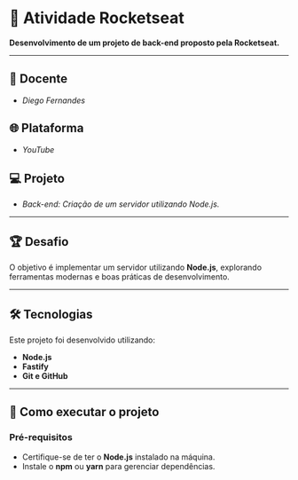 # 🚀 **Atividade Rocketseat**  
**Desenvolvimento de um projeto de back-end proposto pela Rocketseat.**

---

## 📝 **Docente**  
- *Diego Fernandes*

## 🌐 **Plataforma**  
- *YouTube*

## 💻 **Projeto**  
- *Back-end: Criação de um servidor utilizando Node.js.*

---

## 🏆 **Desafio**  
O objetivo é implementar um servidor utilizando **Node.js**, explorando ferramentas modernas e boas práticas de desenvolvimento.

---

## 🛠️ **Tecnologias**  

Este projeto foi desenvolvido utilizando:

- **Node.js**
- **Fastify**
- **Git e GitHub**

---

## 📂 **Como executar o projeto**  

### **Pré-requisitos**
- Certifique-se de ter o **Node.js** instalado na máquina.
- Instale o **npm** ou **yarn** para gerenciar dependências.
   
